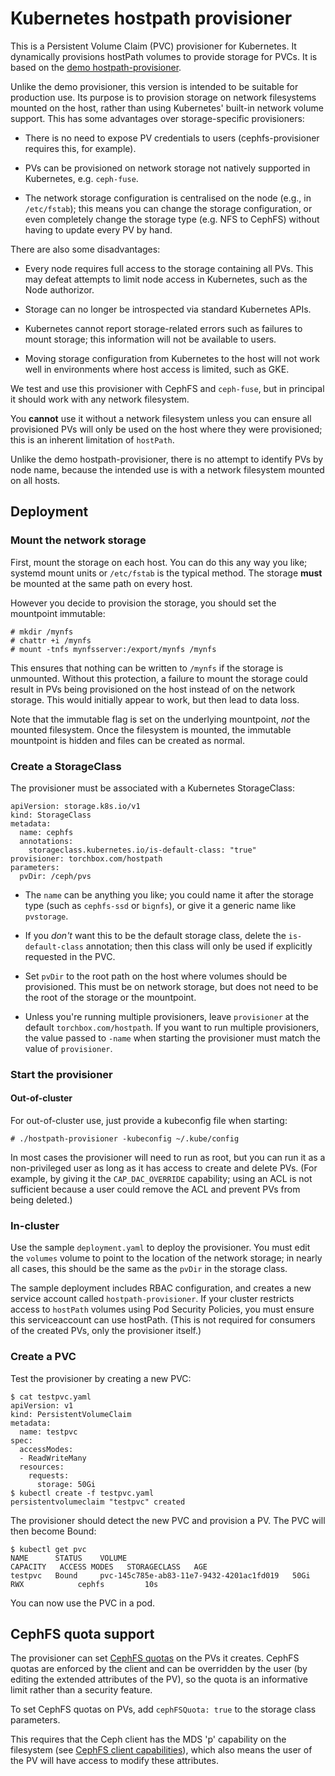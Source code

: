 Kubernetes hostpath provisioner
===============================

This is a Persistent Volume Claim (PVC) provisioner for Kubernetes.  It
dynamically provisions hostPath volumes to provide storage for PVCs.  It is
based on the
[demo hostpath-provisioner](https://github.com/kubernetes-incubator/external-storage/tree/master/docs/demo/hostpath-provisioner).

Unlike the demo provisioner, this version is intended to be suitable for
production use.  Its purpose is to provision storage on network filesystems
mounted on the host, rather than using Kubernetes' built-in network volume
support.   This has some advantages over storage-specific provisioners:

* There is no need to expose PV credentials to users (cephfs-provisioner
  requires this, for example).

* PVs can be provisioned on network storage not natively supported in
  Kubernetes, e.g. `ceph-fuse`.

* The network storage configuration is centralised on the node (e.g., in
  `/etc/fstab`); this means you can change the storage configuration, or even
  completely change the storage type (e.g. NFS to CephFS) without having to
  update every PV by hand.

There are also some disadvantages:

* Every node requires full access to the storage containing all PVs.  This may
  defeat attempts to limit node access in Kubernetes, such as the Node
  authorizor.

* Storage can no longer be introspected via standard Kubernetes APIs.

* Kubernetes cannot report storage-related errors such as failures to mount
  storage; this information will not be available to users.

* Moving storage configuration from Kubernetes to the host will not work well
  in environments where host access is limited, such as GKE.

We test and use this provisioner with CephFS and `ceph-fuse`, but in principal
it should work with any network filesystem.

You **cannot** use it without a network filesystem unless you can ensure all
provisioned PVs will only be used on the host where they were provisioned; this
is an inherent limitation of `hostPath`.

Unlike the demo hostpath-provisioner, there is no attempt to identify PVs by
node name, because the intended use is with a network filesystem mounted on all
hosts.

Deployment
----------

### Mount the network storage

First, mount the storage on each host.  You can do this any way you like;
systemd mount units or `/etc/fstab` is the typical method.  The storage
**must** be mounted at the same path on every host.

However you decide to provision the storage, you should set the mountpoint
immutable:

```
# mkdir /mynfs
# chattr +i /mynfs
# mount -tnfs mynfsserver:/export/mynfs /mynfs
```

This ensures that nothing can be written to `/mynfs` if the storage is
unmounted.  Without this protection, a failure to mount the storage could
result in PVs being provisioned on the host instead of on the network storage.
This would initially appear to work, but then lead to data loss.

Note that the immutable flag is set on the underlying mountpoint, *not* the
mounted filesystem.  Once the filesystem is mounted, the immutable mountpoint
is hidden and files can be created as normal.

### Create a StorageClass

The provisioner must be associated with a Kubernetes StorageClass:

```
apiVersion: storage.k8s.io/v1
kind: StorageClass
metadata:
  name: cephfs
  annotations:
    storageclass.kubernetes.io/is-default-class: "true"
provisioner: torchbox.com/hostpath
parameters:
  pvDir: /ceph/pvs
```

* The `name` can be anything you like; you could name it after the storage type
  (such as `cephfs-ssd` or `bignfs`), or give it a generic name like
  `pvstorage`.

* If you *don't* want this to be the default storage class, delete the
  `is-default-class` annotation; then this class will only be used if
  explicitly requested in the PVC.

* Set `pvDir` to the root path on the host where volumes should be provisioned.
  This must be on network storage, but does not need to be the root of the
  storage or the mountpoint.

* Unless you're running multiple provisioners, leave `provisioner` at the
  default `torchbox.com/hostpath`.  If you want to run multiple provisioners,
  the value passed to `-name` when starting the provisioner must match the
  value of `provisioner`.

### Start the provisioner

#### Out-of-cluster

For out-of-cluster use, just provide a kubeconfig file when starting:

```
# ./hostpath-provisioner -kubeconfig ~/.kube/config
```

In most cases the provisioner will need to run as root, but you can run it as a
non-privileged user as long as it has access to create and delete PVs.  (For
example, by giving it the `CAP_DAC_OVERRIDE` capability; using an ACL is not
sufficient because a user could remove the ACL and prevent PVs from being
deleted.)

### In-cluster

Use the sample `deployment.yaml` to deploy the provisioner.  You must edit the
`volumes` volume to point to the location of the network storage; in nearly all
cases, this should be the same as the `pvDir` in the storage class.

The sample deployment includes RBAC configuration, and creates a new service
account called `hostpath-provisioner`.  If your cluster restricts access to
`hostPath` volumes using Pod Security Policies, you must ensure this
serviceaccount can use hostPath.  (This is not required for consumers of the
created PVs, only the provisioner itself.)

### Create a PVC

Test the provisioner by creating a new PVC:

```
$ cat testpvc.yaml
apiVersion: v1
kind: PersistentVolumeClaim
metadata:
  name: testpvc
spec:
  accessModes:
  - ReadWriteMany
  resources:
    requests:
      storage: 50Gi
$ kubectl create -f testpvc.yaml
persistentvolumeclaim "testpvc" created
```

The provisioner should detect the new PVC and provision a PV.  The PVC will then become Bound:

```
$ kubectl get pvc
NAME      STATUS    VOLUME                                     CAPACITY   ACCESS MODES   STORAGECLASS   AGE
testpvc   Bound     pvc-145c785e-ab83-11e7-9432-4201ac1fd019   50Gi       RWX            cephfs         10s
```

You can now use the PVC in a pod.

CephFS quota support
--------------------

The provisioner can set
[CephFS quotas](http://docs.ceph.com/docs/master/cephfs/quota/) on the PVs it
creates.  CephFS quotas are enforced by the client and can be overridden by the
user (by editing the extended attributes of the PV), so the quota is an
informative limit rather than a security feature.

To set CephFS quotas on PVs, add `cephFSQuota: true` to the storage class
parameters.

This requires that the Ceph client has the MDS 'p' capability on the filesystem
(see [CephFS client capabilities](http://docs.ceph.com/docs/master/cephfs/client-auth/)),
which also means the user of the PV will have access to modify these
attributes.

